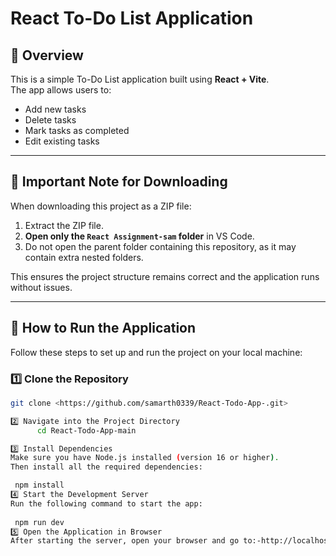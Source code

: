 # React To-Do List Application

## 📌 Overview
This is a simple To-Do List application built using **React + Vite**.  
The app allows users to:
- Add new tasks
- Delete tasks
- Mark tasks as completed
- Edit existing tasks

---

## 📌 Important Note for Downloading
When downloading this project as a ZIP file:

1. Extract the ZIP file.
2. **Open only the `React Assignment-sam` folder** in VS Code.
3. Do not open the parent folder containing this repository, 
   as it may contain extra nested folders. 

This ensures the project structure remains correct and the application runs without issues.

------------------------------------------------------------------------------------------------------------------------------------------------------------------------------------------------------------------------------------------------------------------------------------------------------

## 🚀 How to Run the Application

Follow these steps to set up and run the project on your local machine:
### 1️⃣ Clone the Repository
```bash
git clone <https://github.com/samarth0339/React-Todo-App-.git>

2️⃣ Navigate into the Project Directory
      cd React-Todo-App-main

3️⃣ Install Dependencies
Make sure you have Node.js installed (version 16 or higher).
Then install all the required dependencies:

 npm install
4️⃣ Start the Development Server
Run the following command to start the app:
 
 npm run dev
5️⃣ Open the Application in Browser
After starting the server, open your browser and go to:-http://localhost:5173/

